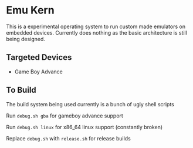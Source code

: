 # Emu Kern

This is a experimental operating system to run custom made emulators on embedded devices. Currently does nothing as the basic architecture is still being designed.

## Targeted Devices

- Game Boy Advance

## To Build

The build system being used currently is a bunch of ugly shell scripts

Run `debug.sh gba` for gameboy advance support

Run `debug.sh linux` for x86_64 linux support (constantly broken)


Replace `debug.sh` with `release.sh` for release builds